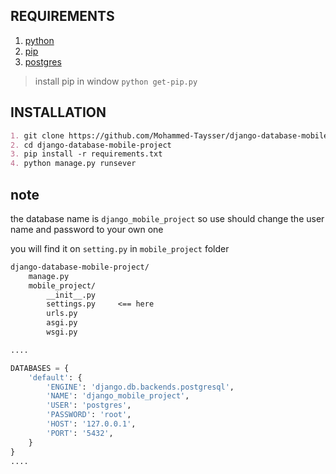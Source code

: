 
## REQUIREMENTS
1. [python](https://www.python.org/downloads/)
2. [pip](https://pypi.org/project/pip/) 
3. [postgres](https://www.postgresql.org/)


> install pip in window ``python get-pip.py``
## INSTALLATION
```markdown
1. git clone https://github.com/Mohammed-Taysser/django-database-mobile-project.git
2. cd django-database-mobile-project
3. pip install -r requirements.txt
4. python manage.py runsever

```

## note

 the database name is `django_mobile_project` so use should change the user name and password to your own one

you will find it on `setting.py` in `mobile_project` folder

```markdown
django-database-mobile-project/
    manage.py
    mobile_project/
        __init__.py
        settings.py     <== here
        urls.py
        asgi.py
        wsgi.py
```
```python
....

DATABASES = {
    'default': {
        'ENGINE': 'django.db.backends.postgresql',
        'NAME': 'django_mobile_project',
        'USER': 'postgres',
        'PASSWORD': 'root',
        'HOST': '127.0.0.1',
        'PORT': '5432',
    }
}
.... 
```
